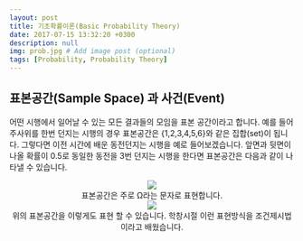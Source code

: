 ```yaml
---
layout: post
title: 기초확률이론(Basic Probability Theory)
date: 2017-07-15 13:32:20 +0300
description: null
img: prob.jpg # Add image post (optional)
tags: [Probability, Probability Theory]
---
```


## **표본공간(Sample Space) 과 사건(Event)**

어떤 시행에서 일어날 수 있는 모든 결과들의 모임을 표본 공간이라고 합니다. 예를 들어 주사위를 한번 던지는 시행의 경우 표본공간은 {1,2,3,4,5,6}와 같은 집합(set)이 됩니다. 그렇다면 이전 시간에 배운 동전던지는 시행을 예로 들어보겠습니다. 앞면과 뒷면이 나올 확률이 0.5로 동일한 동전을 3번 던지는 시행을 한다면 표본공간은 다음과 같이 나타낼 수 있습니다.
<center><img src="https://latex.codecogs.com/gif.latex?%5CLARGE%20%5COmega%20%3D%20%5Cbegin%7BBmatrix%7D%20HHH%2C%20HHT%2CHTH%2CHTT%2CTHH%2CTHT%2CTTH%2CTTT%20%5Cend%7BBmatrix%7D"></center>
<center>표본공간은 주로 Ω라는 문자로 표현합니다.</center>
<center><img src="https://latex.codecogs.com/gif.latex?%5CLARGE%20%5COmega%20%3D%20%5Cbegin%7BBmatrix%7D%20w_1w_2w_3%20%3A%20w_i%5Cin%20%5Cbegin%7BBmatrix%7D%20H%2CT%20%5Cend%7BBmatrix%7D%20for%20%5C%2C%5C%2C1%20%5Cleq%20i%5Cleq%203%20%5Cend%7BBmatrix%7D"></center>
<center>위의 표본공간을 이렇게도 표현 할 수 있습니다. 학창시절 이런 표현방식을 조건제시법이라고 배웠습니다.</center>
